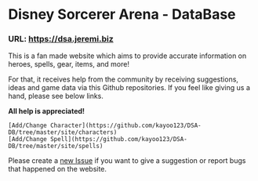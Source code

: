 # Disney Sorcerer Arena - DataBase

### URL: https://dsa.jeremi.biz

This is a fan made website which aims to provide accurate information on heroes, spells, gear, items, and more!

For that, it receives help from the community by receiving suggestions, ideas and game data via this Github repositories.
If you feel like giving us a hand, please see below links. 

**All help is appreciated!**

    [Add/Change Character](https://github.com/kayoo123/DSA-DB/tree/master/site/characters)
    [Add/Change Spell](https://github.com/kayoo123/DSA-DB/tree/master/site/spells)

Please create a [new Issue](https://github.com/kayoo123/DSA-DB/issues) if you want to give a suggestion or report bugs that happened on the website.
